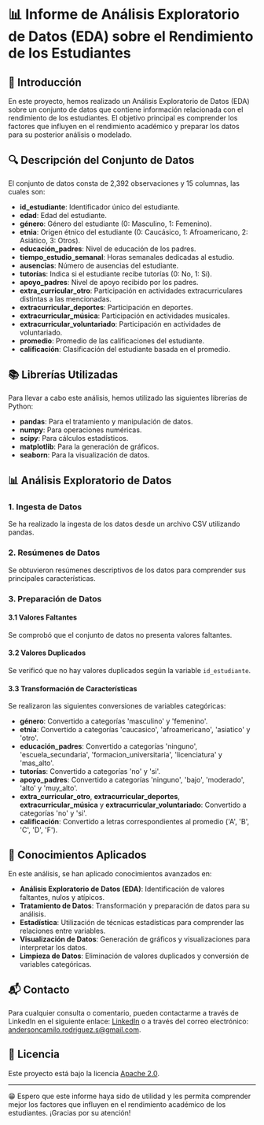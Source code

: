 # 📊 Informe de Análisis Exploratorio de Datos (EDA) sobre el Rendimiento de los Estudiantes

## 📝 Introducción

En este proyecto, hemos realizado un Análisis Exploratorio de Datos (EDA) sobre un conjunto de datos que contiene información relacionada con el rendimiento de los estudiantes. El objetivo principal es comprender los factores que influyen en el rendimiento académico y preparar los datos para su posterior análisis o modelado.

## 🔍 Descripción del Conjunto de Datos

El conjunto de datos consta de 2,392 observaciones y 15 columnas, las cuales son:

- **id_estudiante**: Identificador único del estudiante.
- **edad**: Edad del estudiante.
- **género**: Género del estudiante (0: Masculino, 1: Femenino).
- **etnia**: Origen étnico del estudiante (0: Caucásico, 1: Afroamericano, 2: Asiático, 3: Otros).
- **educación_padres**: Nivel de educación de los padres.
- **tiempo_estudio_semanal**: Horas semanales dedicadas al estudio.
- **ausencias**: Número de ausencias del estudiante.
- **tutorías**: Indica si el estudiante recibe tutorías (0: No, 1: Sí).
- **apoyo_padres**: Nivel de apoyo recibido por los padres.
- **extra_curricular_otro**: Participación en actividades extracurriculares distintas a las mencionadas.
- **extracurricular_deportes**: Participación en deportes.
- **extracurricular_música**: Participación en actividades musicales.
- **extracurricular_voluntariado**: Participación en actividades de voluntariado.
- **promedio**: Promedio de las calificaciones del estudiante.
- **calificación**: Clasificación del estudiante basada en el promedio.

## 📚 Librerías Utilizadas

Para llevar a cabo este análisis, hemos utilizado las siguientes librerías de Python:

- **pandas**: Para el tratamiento y manipulación de datos.
- **numpy**: Para operaciones numéricas.
- **scipy**: Para cálculos estadísticos.
- **matplotlib**: Para la generación de gráficos.
- **seaborn**: Para la visualización de datos.

## 📊 Análisis Exploratorio de Datos

### 1. Ingesta de Datos
Se ha realizado la ingesta de los datos desde un archivo CSV utilizando pandas.

### 2. Resúmenes de Datos
Se obtuvieron resúmenes descriptivos de los datos para comprender sus principales características.

### 3. Preparación de Datos

#### 3.1 Valores Faltantes
Se comprobó que el conjunto de datos no presenta valores faltantes.

#### 3.2 Valores Duplicados
Se verificó que no hay valores duplicados según la variable `id_estudiante`.

#### 3.3 Transformación de Características
Se realizaron las siguientes conversiones de variables categóricas:

- **género**: Convertido a categorías 'masculino' y 'femenino'.
- **etnia**: Convertido a categorías 'caucasico', 'afroamericano', 'asiatico' y 'otro'.
- **educación_padres**: Convertido a categorías 'ninguno', 'escuela_secundaria', 'formacion_universitaria', 'licenciatura' y 'mas_alto'.
- **tutorías**: Convertido a categorías 'no' y 'si'.
- **apoyo_padres**: Convertido a categorías 'ninguno', 'bajo', 'moderado', 'alto' y 'muy_alto'.
- **extra_curricular_otro**, **extracurricular_deportes**, **extracurricular_música** y **extracurricular_voluntariado**: Convertido a categorías 'no' y 'si'.
- **calificación**: Convertido a letras correspondientes al promedio ('A', 'B', 'C', 'D', 'F').

## 🧠 Conocimientos Aplicados

En este análisis, se han aplicado conocimientos avanzados en:

- **Análisis Exploratorio de Datos (EDA)**: Identificación de valores faltantes, nulos y atípicos.
- **Tratamiento de Datos**: Transformación y preparación de datos para su análisis.
- **Estadística**: Utilización de técnicas estadísticas para comprender las relaciones entre variables.
- **Visualización de Datos**: Generación de gráficos y visualizaciones para interpretar los datos.
- **Limpieza de Datos**: Eliminación de valores duplicados y conversión de variables categóricas.

## 📬 Contacto

Para cualquier consulta o comentario, pueden contactarme a través de LinkedIn en el siguiente enlace: [LinkedIn](www.linkedin.com/in/andersoncrs) o a través del correo electrónico: andersoncamilo.rodriguez.s@gmail.com.

## 📜 Licencia
Este proyecto está bajo la licencia [Apache 2.0](LICENSE).

---
 😁 Espero que este informe haya sido de utilidad y les permita comprender mejor los factores que influyen en el rendimiento académico de los estudiantes. ¡Gracias por su atención!